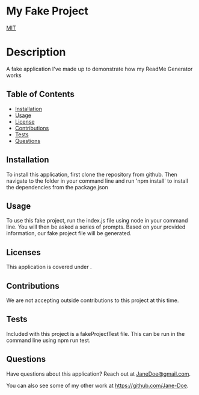 
# My Fake Project

[MIT](https://img.shields.io/badge/license-MIT-9cf)

# Description
A fake application I've made up to demonstrate how my ReadMe Generator works

## Table of Contents
* [Installation](#installation)
* [Usage](#usage)
* [License](#license)
* [Contributions](#contributions)
* [Tests](#tests)
* [Questions](#questions)

## Installation 
To install this application, first clone the repository from github. Then navigate to the folder in your command line and run 'npm install' to install the dependencies from the package.json

## Usage
To use this fake project, run the index.js file using node in your command line. You will then be asked a series of prompts. Based on your provided information, our fake project file will be generated.

## Licenses 
This application is covered under .

## Contributions
We are not accepting outside contributions to this project at this time.

## Tests
Included with this project is a fakeProjectTest file. This can be run in the command line using npm run test. 

## Questions
Have questions about this application? Reach out at <JaneDoe@gmail.com>.

You can also see some of my other work at <https://github.com/Jane-Doe>.    
